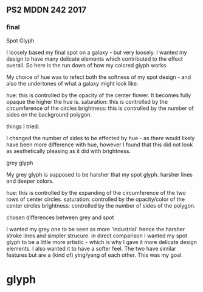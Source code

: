 ## PS2 MDDN 242 2017

### final

Spot Glyph

I loosely based my final spot on a galaxy - but very loosely. I wanted my design to have many delicate elements which contributed to the effect overall. So here is the run down of how my colored glyph works

My choice of hue was to refect both the softness of my spot design - and also the undertones of what a galaxy might look like.

hue: this is controlled by the opacity of the center flower. It becomes fully opaque the higher the hue is.
saturation: this is controlled by the circumference of the circles 
brightness: this is controlled by the number of sides on the background polygon. 

things I tried:

I changed the  number of sides to be effected by hue - as there would likely have been more difference with hue, however I found that this did not look as aesthetically pleasing as it did with brightness.

grey glyph 

My grey glyph is supposed to be harsher that my spot glyph. harsher lines and deeper colors.

hue: this is controlled by the expanding of the circumference of the two rows of center circles.
saturation: controlled by the opacity/color of the center circles
brightness: controlled by the number of sides of the polygon.

chosen differences between grey and spot

I wanted my grey one to be seen as more 'industrial' hence the harsher stroke lines and simpler strucure. in direct comparison I wanted my spot glyph to be a little more artistic - which is why I gave it more delicate design elements. I also wanted it to have a softer feel. The two have similar features but are a (kind of) ying/yang of each other. This was my goal.
# glyph
